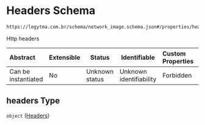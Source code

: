 # Headers Schema

```txt
https://legytma.com.br/schema/network_image.schema.json#/properties/headers
```

Http headers


| Abstract            | Extensible | Status         | Identifiable            | Custom Properties | Additional Properties | Access Restrictions | Defined In                                                                                |
| :------------------ | ---------- | -------------- | ----------------------- | :---------------- | --------------------- | ------------------- | ----------------------------------------------------------------------------------------- |
| Can be instantiated | No         | Unknown status | Unknown identifiability | Forbidden         | Allowed               | none                | [network_image.schema.json\*](../schema/network_image.schema.json "open original schema") |

## headers Type

`object` ([Headers](network_image-properties-headers.md))
